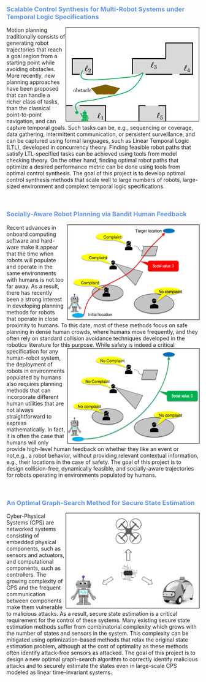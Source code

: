 ### <span style="color:#6495ED"> Scalable Control Synthesis for Multi-Robot Systems under Temporal Logic Specifications


<img align="right" width="350" height="250" src="ltl.png" t='ddsfad'>
Motion planning traditionally consists of generating robot trajectories that reach a goal region from a starting point while avoiding obstacles. More recently, new planning approaches have been proposed that can handle a richer class of tasks, than the classical point-to-point navigation, and can capture temporal goals. Such tasks can be, e.g., sequencing or coverage, data gathering, intermittent communication, or persistent surveillance, and can be captured using formal languages, such as Linear Temporal Logic (LTL), developed in concurrency theory. Finding feasible robot paths that satisfy LTL-specified tasks can be achieved using tools from model checking theory. On the other hand, finding optimal robot paths that optimize a desired performance metric can be done using tools from optimal control synthesis. The goal of this project is to develop optimal control synthesis methods that scale well to large numbers of robots, large-sized environment and complext temporal logic specifications.


<p>&nbsp;</p>

### <span style="color: #6495ED"> Socially-Aware Robot Planning via Bandit Human Feedback


<img align="right" width="350" height="250" src="social1.png">
Recent advances in onboard computing software and hard- ware make it appear that the time when robots will populate and operate in the same environments with humans is not too far away. As a result, there has recently been a strong interest in developing planning methods for robots that operate in close proximity to humans. To this date, most of these methods focus on safe planning in dense human crowds, where humans move frequently, and they often rely on standard collision avoidance techniques developed in the robotics literature for this purpose. <img align="right" width="350" height="250" src="social2.png">While safety is indeed a critical specification for any human-robot system, the deployment of robots in environments populated by humans also requires planning methods that can incorporate different human utilities that are not always straightforward to express mathematically. In fact, it is often the case that humans will only provide high-level human feedback on whether they like an event or not,e.g., a robot behavior, without providing relevant contextual information, e.g., their locations in the case of safety. The goal of this project is to design collision-free, dynamically feasible, and socially-aware trajectories for robots operating in environments populated by humans.

<p>&nbsp;</p>

### <span style="color: #6495ED"> An Optimal Graph-Search Method for Secure State Estimation  </span>


<img align="right" width="350" height="250" src="cps.png">
Cyber-Physical Systems (CPS) are networked systems consisting of embedded physical components, such as sensors and actuators, and computational components, such as controllers. The growing complexity of CPS and the frequent communication between components make them vulnerable to malicious attacks. As a result, secure state estimation is a critical requirement for the control of these systems. Many existing secure state estimation methods suffer from combinatorial complexity which grows with the number of states and sensors in the system. This complexity can be mitigated using optimization-based methods that relax the original state estimation problem, although at the cost of optimality as these methods often identify attack-free sensors as attacked. The goal of this project is to design a new optimal graph-search algorithm to correctly identify malicious attacks and to securely estimate the states even in large-scale CPS modeled as linear time-invariant systems.